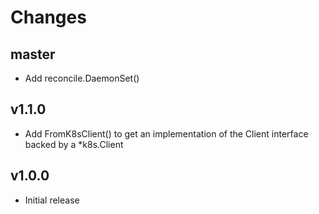 # Changes

## master

- Add reconcile.DaemonSet()

## v1.1.0

- Add FromK8sClient() to get an implementation of the Client interface backed
  by a *k8s.Client

## v1.0.0

- Initial release
